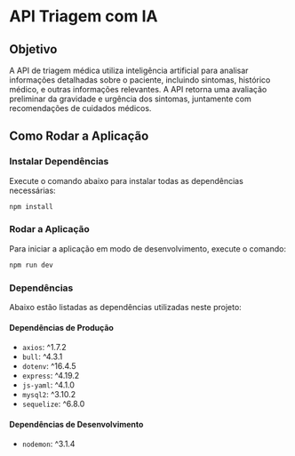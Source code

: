 
# API Triagem com IA

## Objetivo
A API de triagem médica utiliza inteligência artificial para analisar informações detalhadas sobre o paciente, incluindo sintomas, histórico médico, e outras informações relevantes. A API retorna uma avaliação preliminar da gravidade e urgência dos sintomas, juntamente com recomendações de cuidados médicos.

## Como Rodar a Aplicação

### Instalar Dependências
Execute o comando abaixo para instalar todas as dependências necessárias:

```sh
npm install
```

### Rodar a Aplicação
Para iniciar a aplicação em modo de desenvolvimento, execute o comando:

```sh
npm run dev
```

### Dependências
Abaixo estão listadas as dependências utilizadas neste projeto:

#### Dependências de Produção
- `axios`: ^1.7.2
- `bull`: ^4.3.1
- `dotenv`: ^16.4.5
- `express`: ^4.19.2
- `js-yaml`: ^4.1.0
- `mysql2`: ^3.10.2
- `sequelize`: ^6.8.0

#### Dependências de Desenvolvimento
- `nodemon`: ^3.1.4
